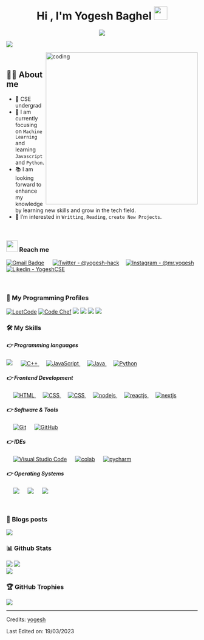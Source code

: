 <!-- ![Yogesh Baghel (1)](https://user-images.githubusercontent.com/83384315/208284516-8e06307c-7422-45a6-a7a7-3d18aa8db0a5.png) -->


<h1 align="center">Hi , I'm Yogesh Baghel <img src="https://media.giphy.com/media/hvRJCLFzcasrR4ia7z/giphy.gif" width="35"></h1>
<p align="center">
  <a href="https://github.com/DenverCoder1/readme-typing-svg"><img src="https://readme-typing-svg.herokuapp.com?lines=Computer+Science+Student;Competitive+Programmer;Full+Stack+Web+Developer;DS%20|%20Algorithms%20|%20OOP%20;(3%20Stars);Always%20learning%20new%20things&center=true&width=500&height=50"></a>
</p>

[![](https://visitcount.itsvg.in/api?id=yogesh-hack&label=Profile%20Views&color=0&pretty=true)](https://visitcount.itsvg.in)

<img align="right" alt="coding" width="400" src="https://i.pinimg.com/originals/85/04/77/850477fed08bfe98598082bcd309ce70.gif">

<br>

## 💁‍♂️ About me
- 🏫 CSE undergrad
- 👀 I am currently focusing on `Machine Learning` and learning `Javascript` and `Python`.
- 📚 I am looking forward to enhance my knowledge by learning new skills and grow in the tech field.
- 👀 I’m interested in `Writting`, `Reading`, `create New Projects`.

<br>

### <img src="https://media.giphy.com/media/iY8CRBdQXODJSCERIr/giphy.gif" width="30px"> Reach me

[![Gmail Badge](https://img.shields.io/badge/Gmail-D14836?style=for-the-badge&logo=gmail&logoColor=white)](mailto:yogesh0909baghel@gmail.com) &emsp;
[![Twitter - @yogesh-hack](https://img.shields.io/badge/Twitter-1DA1F2?style=for-the-badge&logo=twitter&logoColor=white)](https://twitter.com/@yogesh-hack)&emsp;
[![Instagram - @mr.yogesh](https://img.shields.io/badge/Instagram-E4405F?style=for-the-badge&logo=instagram&logoColor=white )](https://www.instagram.com/mr.yo_ge_sh)
[![Likedin - YogeshCSE](https://img.shields.io/badge/LinkedIn-0077B5?style=for-the-badge&logo=linkedin&logoColor=white )](https://www.linkedin.com/in/yogesh-baghel-5ab305221/)
<br><br>
&emsp;&emsp;&emsp;
<br>

### 👀 My Programming Profiles

<p align="left">
	<a href="https://leetcode.com/yogesh0909baghel/"><img src="https://img.shields.io/badge/-LeetCode-FFA116?style=for-the-badge&logo=LeetCode&logoColor=black" alt="LeetCode"/></a>
	<a href="https://www.hackerrank.com/yogesh0909baghel"><img src="https://img.shields.io/badge/-Hackerrank-2EC866?style=for-the-badge&logo=HackerRank&logoColor=white" alt="Code Chef"/></a>
	<a href="https://codepen.io/yogesh_hack"><img src="https://img.shields.io/badge/Codepen-000000?style=for-the-badge&logo=codepen&logoColor=white"></a>
	<a href="https://www.hackerearth.com/@yogesh0909baghel"><img src="https://img.shields.io/badge/HackerEarth-%232C3454.svg?&style=for-the-badge&logo=HackerEarth&logoColor=Blue"></a>
	<a href="https://www.kaggle.com/yogeshbaghel"><img src="https://img.shields.io/badge/Kaggle-20BEFF?style=for-the-badge&logo=Kaggle&logoColor=white"></a>
	<a href="https://www.sololearn.com/profile/28345804"><img src="https://img.shields.io/badge/-Sololearn-3a464b?style=for-the-badge&logo=Sololearn&logoColor=white"></a>
</p>


### 🛠️ My Skills

##### 👉 Programming languages

<p align="left"> 
	<a href=""><img src="https://img.shields.io/badge/C-00599C?style=for-the-badge&logo=c&logoColor=white"></a>
  &emsp;
  <a href="https://www.w3schools.com/cpp/" target="_blank"> 
    <img alt="C++" src="https://img.shields.io/badge/C%2B%2B-00599C?style=for-the-badge&logo=c%2B%2B&logoColor=white">
  </a> 
  &emsp;
  <a href="https://developer.mozilla.org/en-US/docs/Web/JavaScript" target="_blank"> 
     <img alt="JavaScript" src="https://img.shields.io/badge/JavaScript-323330?style=for-the-badge&logo=javascript&logoColor=F7DF1E">
   </a>
  &emsp;
  <a href="https://www.java.com" target="_blank"> 
    <img alt="Java" src="https://img.shields.io/badge/Java-%23007396.svg?style=plastic&logo=java&logoColor=white">
  </a>
  &emsp;
   <a href="https://www.python.org" target="_blank">
    <img alt="Python" src="https://img.shields.io/badge/Python-FFD43B?style=for-the-badge&logo=python&logoColor=blue">
  </a>
</p>

##### 👉 Frontend Development
<p align="left"> 
  &emsp; 
  <a href="https://www.w3.org/html/" target="_blank"> 
   <img alt="HTML" src="https://img.shields.io/badge/HTML5-E34F26?style=for-the-badge&logo=html5&logoColor=white">
  </a>   
  &emsp;
  <a href="https://www.w3schools.com/css/" target="_blank">
    <img alt="CSS" src="https://img.shields.io/badge/CSS3-1572B6?style=for-the-badge&logo=css3&logoColor=white">
  </a> 
	 &emsp;
<a href="https://www.tailwindcss.com/" target="_blank">
    <img alt="CSS" src="https://img.shields.io/badge/Tailwind_CSS-38B2AC?style=for-the-badge&logo=tailwind-css&logoColor=white">
  </a>
	&emsp; 
  <a href="" target="_blank"> 
   <img alt="nodejs" src="https://img.shields.io/badge/Node.js-339933?style=for-the-badge&logo=nodedotjs&logoColor=white">
  </a>  
	&emsp; 
  <a href="" target="_blank"> 
   <img alt="reactjs" src="https://img.shields.io/badge/React-20232A?style=for-the-badge&logo=react&logoColor=61DAFB">
  </a>  
	&emsp; 
  <a href="" target="_blank"> 
   <img alt="nextjs" src="https://img.shields.io/badge/next.js-000000?style=for-the-badge&logo=nextdotjs&logoColor=white">
  </a>  
</p>

 ##### 👉 Software & Tools
 
<p align="left">
  &emsp;
    <a href="#"><img alt="Git" src="https://img.shields.io/badge/GIT-E44C30?style=for-the-badge&logo=git&logoColor=white"></a>
  &emsp;
    <a href="#"><img alt="GitHub" src="https://img.shields.io/badge/GitHub-100000?style=for-the-badge&logo=github&logoColor=white"></a>
  &emsp;

  
 ##### 👉 IDEs
 
<p align="left">
  &emsp;
    <a href="#"><img alt="Visual Studio Code" src="https://img.shields.io/badge/VSCode-0078D4?style=for-the-badge&logo=visual%20studio%20code&logoColor=white"></a>
  &emsp;
	 <a href="#"><img alt="colab" src="https://img.shields.io/badge/Colab-F9AB00?style=for-the-badge&logo=googlecolab&color=525252"></a>
  &emsp;
	<a href="#"><img alt="pycharm" src="https://img.shields.io/badge/PyCharm-000000.svg?&style=for-the-badge&logo=PyCharm&logoColor=white"></a>
  &emsp;
</p>


 ##### 👉 Operating Systems
 
<p align="left">
  &emsp;
    <a href="#"><img src="https://img.shields.io/badge/Linux-FCC624?style=for-the-badge&logo=linux&logoColor=black"></a>
  &emsp;
	<a href="#"><img src="https://img.shields.io/badge/Kali_Linux-557C94?style=for-the-badge&logo=kali-linux&logoColor=white"></a>
  &emsp;
    <a href="#"><img src="https://img.shields.io/badge/Windows-0078D6?style=plastic&logo=windows&logoColor=white"></a>
  &emsp;
</p>

<br/>

### 💫 Blogs posts

<p align="left">
<a href="https://medium.com/@yogesh0909baghel" target="blank"><img src="https://img.shields.io/badge/Medium-12100E?style=for-the-badge&logo=medium&logoColor=white"></a>
</p>


### 📊 Github Stats
![](https://github-readme-stats.vercel.app/api?username=yogesh-hack&theme=radical&hide_border=false&include_all_commits=true&count_private=true)
![](https://github-readme-streak-stats.herokuapp.com/?user=yogesh-hack&theme=radical&hide_border=false)<br/>
![](https://github-readme-stats.vercel.app/api/top-langs/?username=yogesh-hack&theme=radical&hide_border=false&include_all_commits=true&count_private=true&layout=compact)

### 🏆 GitHub Trophies
![](https://github-profile-trophy.vercel.app/?username=yogesh-hack&theme=radical&no-frame=false&no-bg=false&margin-w=4)




-----
Credits: [yogesh](https://github.com/yogesh-hack)

Last Edited on: 19/03/2023

